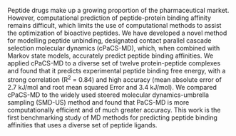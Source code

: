 Peptide drugs make up a growing proportion of the pharmaceutical market. However, computational prediction of peptide-protein binding affinity remains difficult, which limits the use of computational methods to assist the optimization of bioactive peptides. We have developed a novel method for modelling peptide unbinding, designated contact parallel cascade selection molecular dynamics (cPaCS-MD), which, when combined with Markov state models, accurately predict peptide binding affinities. We applied cPaCS-MD to a diverse set of twelve protein-peptide complexes and found that it predicts experimental peptide binding free energy, with a strong correlation (R<sup>2</sup> = 0.84) and high accuracy (mean absolute error of 2.7 kJ/mol and root mean squared Error and 3.4 kJ/mol). We compared cPaCS-MD to the widely used steered molecular dynamics-umbrella sampling (SMD-US) method and found that PaCS-MD is more computationally efficient and of much greater accuracy. This work is the first benchmarking study of MD methods for predicting peptide binding affinities that uses a diverse set of peptide ligands.
 
